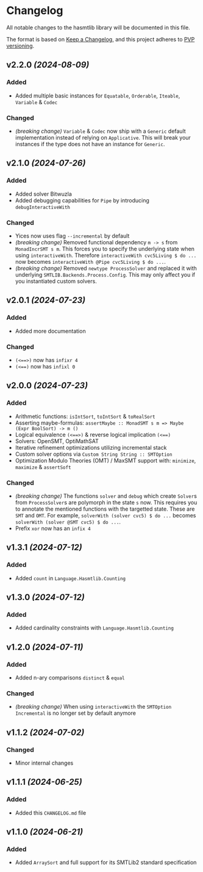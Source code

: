 # Changelog

All notable changes to the hasmtlib library will be documented in this
file.

The format is based on [Keep a Changelog](https://keepachangelog.com/en/1.0.0/),
and this project adheres to [PVP versioning](https://pvp.haskell.org/).

## v2.2.0 _(2024-08-09)_

### Added
- Added multiple basic instances for `Equatable`, `Orderable`, `Iteable`, `Variable` & `Codec`

### Changed
- *(breaking change)* `Variable` & `Codec` now ship with a `Generic` default implementation instead of relying on `Applicative`. This will break your instances if the type does not have an instance for `Generic`.

## v2.1.0 _(2024-07-26)_

### Added
- Added solver Bitwuzla
- Added debugging capabilities for `Pipe` by introducing `debugInteractiveWith`

### Changed
- Yices now uses flag `--incremental` by default
- *(breaking change)* Removed functional dependency `m -> s` from `MonadIncrSMT s m`. This forces you to specify the underlying state when using `interactiveWith`. Therefore `interactiveWith cvc5Living $ do ...` now becomes `interactiveWith @Pipe cvc5Living $ do ...`.
- *(breaking change)* Removed `newtype ProcessSolver` and replaced it with underlying `SMTLIB.Backends.Process.Config`. This may only affect you if you instantiated custom solvers.

## v2.0.1 _(2024-07-23)_

### Added
- Added more documentation

### Changed
- `(<==>)` now has `infixr 4`
- `(<==)` now has `infixl 0`

## v2.0.0 _(2024-07-23)_

### Added
- Arithmetic functions: `isIntSort`, `toIntSort` & `toRealSort`
- Asserting maybe-formulas: `assertMaybe :: MonadSMT s m => Maybe (Expr BoolSort) -> m ()`
- Logical equivalence `(<==>)` & reverse logical implication `(<==)`
- Solvers: OpenSMT, OptiMathSAT
- Iterative refinement optimizations utilizing incremental stack
- Custom solver options via `Custom String String :: SMTOption`
- Optimization Modulo Theories (OMT) / MaxSMT support with: `minimize`, `maximize` & `assertSoft`

### Changed
- *(breaking change)* The functions `solver` and `debug` which create `Solver`s from `ProcessSolver`s are polymorph in the state `s` now.
This requires you to annotate the mentioned functions with the targetted state.
These are `SMT` and `OMT`.
For example, `solverWith (solver cvc5) $ do ...` becomes `solverWith (solver @SMT cvc5) $ do ...`.
- Prefix `xor` now has an `infix 4`

## v1.3.1 _(2024-07-12)_

### Added
- Added `count` in `Language.Hasmtlib.Counting`

## v1.3.0 _(2024-07-12)_

### Added
- Added cardinality constraints with `Language.Hasmtlib.Counting`

## v1.2.0 _(2024-07-11)_

### Added
- Added n-ary comparisons `distinct` & `equal`

### Changed
- *(breaking change)* When using `interactiveWith` the `SMTOption` `Incremental` is no longer set by default anymore

## v1.1.2 _(2024-07-02)_

### Changed
- Minor internal changes

## v1.1.1 _(2024-06-25)_

### Added
- Added this `CHANGELOG.md` file

## v1.1.0 _(2024-06-21)_

### Added
- Added `ArraySort` and full support for its SMTLib2 standard specification
